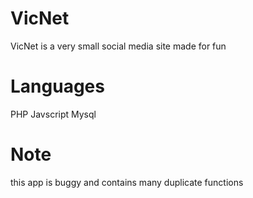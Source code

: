 # VicNet
VicNet is a very small social media site made for fun

# Languages
PHP
Javscript
Mysql

# Note
this app is buggy and contains many duplicate functions
